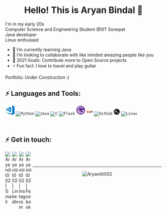 <span align="center">
 <h1>Hello! This is Aryan Bindal 👋</h1>
  </span>

I'm in my early 20s         
Computer Science and Engineering Student @IIIT Sonepat        
Java developer             
Linux enthusiast                     

- 🌱 I’m currently learning Java
- 👯 I’m looking to collaborate with like minded amazing people like you
- 🥅 2021 Goals: Contribute more to Open Source projects
- ⚡ Fun fact: I love to travel and play guitar  

Portfolio: Under Construction :)          




## ⚡ Languages and Tools:

<code><img height="30" width="30" alt="Visual Studio Code" src="https://raw.githubusercontent.com/github/explore/80688e429a7d4ef2fca1e82350fe8e3517d3494d/topics/visual-studio-code/visual-studio-code.png"></code>
<code><img height="30" width="30" alt="Python" src="https://banner2.cleanpng.com/20180412/kye/kisspng-python-programming-language-computer-programming-language-5acfdc3636bac7.8891188615235717662242.jpg"></code>
<code><img height="30" width="30" alt="Java" src="https://encrypted-tbn0.gstatic.com/images?q=tbn:ANd9GcTt68pAPrZUZhOe9aFjyzFWIjeNP4poLFViNQ&usqp=CAU"></code>
<code><img height="30" width="30" alt="C" src="https://www.pikpng.com/pngl/m/489-4892167_c-logo-png-transparent-c-language-logo-png.png"></code>
<code><img height="30" width="30" alt="Flask" src="https://encrypted-tbn0.gstatic.com/images?q=tbn:ANd9GcRzainTIAEl9JLYwiwS-unZLcLo_JbizxSnjA&usqp=CAU"></code>
<code><img height="30" width="30" alt="Gatsby" src="https://raw.githubusercontent.com/github/explore/e94815998e4e0713912fed477a1f346ec04c3da2/topics/gatsby/gatsby.png"></code>
<code><img height="20" alt="Git" src="https://raw.githubusercontent.com/github/explore/80688e429a7d4ef2fca1e82350fe8e3517d3494d/topics/git/git.png"></code>
<code><img height="20" alt="Github" src="https://www.pngitem.com/pimgs/m/128-1280162_github-logo-png-cat-transparent-png.png"></code>
<code><img height="20" alt="Terminal" src="https://raw.githubusercontent.com/github/explore/80688e429a7d4ef2fca1e82350fe8e3517d3494d/topics/terminal/terminal.png"></code>
<code><img height="20" alt="Linux" src="https://1000logos.net/wp-content/uploads/2017/03/Symbol-Linux.jpg"></code>

<br />

## ⚡ Get in touch:

[<img align="left" alt="Aryaniiit002 | Gmail" width="22px" src="https://pbs.twimg.com/media/ElXTrHcXEAACIZE.jpg" />][Gmail]
[<img align="left" alt="Aryaniiit002 | LinkedIn" width="22px" src="https://www.flaticon.com/svg/vstatic/svg/174/174857.svg?token=exp=1612065264~hmac=cc8140b69c3c767595ea846458219c61" />][linkedin]
[<img align="left" alt="Aryaniiit002 | Instagram" width="22px" src="https://assets.teenvogue.com/photos/573b7d4e0e9d16a80fb5f9c0/1:1/w_600,h_600,c_limit/instagram-hack.jpg" />][instagram]
[<img align="left" alt="Aryaniiit002 | Facebook" width="22px" src="https://upload.wikimedia.org/wikipedia/commons/thumb/1/1b/Facebook_icon.svg/1200px-Facebook_icon.svg.png" />][Facebook]

<br />

<br />

---

  <p align="center"> <img src="https://github-readme-stats.vercel.app/api?username=Aryaniiit002&show_icons=true&theme=radical&count_private=true" alt="Aryaniiit002" />



[Gmail]: mailto:aryanbindal2015@gmail.com
[Facebook]: https://www.facebook.com/aryan.bindal.1604
[instagram]: https://www.instagram.com/aryan__bindal/
[linkedin]: https://www.linkedin.com/in/aryan-bindal-3077401ab
